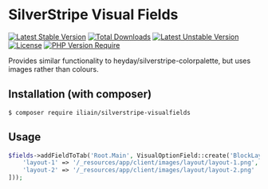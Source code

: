 # SilverStripe Visual Fields
[![Latest Stable Version](http://poser.pugx.org/iliain/silverstripe-visualfields/v)](https://packagist.org/packages/iliain/silverstripe-visualfields) 
[![Total Downloads](http://poser.pugx.org/iliain/silverstripe-visualfields/downloads)](https://packagist.org/packages/iliain/silverstripe-visualfields) 
[![Latest Unstable Version](http://poser.pugx.org/iliain/silverstripe-visualfields/v/unstable)](https://packagist.org/packages/iliain/silverstripe-visualfields) 
[![License](http://poser.pugx.org/iliain/silverstripe-visualfields/license)](https://packagist.org/packages/iliain/silverstripe-visualfields) 
[![PHP Version Require](http://poser.pugx.org/iliain/silverstripe-visualfields/require/php)](https://packagist.org/packages/iliain/silverstripe-visualfields)

Provides similar functionality to heyday/silverstripe-colorpalette, but uses images rather than colours.

## Installation (with composer)

	$ composer require iliain/silverstripe-visualfields

## Usage

```php
$fields->addFieldToTab('Root.Main', VisualOptionField::create('BlockLayout', 'Layout', [
    'layout-1' => '/_resources/app/client/images/layout/layout-1.png',
    'layout-2' => '/_resources/app/client/images/layout/layout-2.png'
]));
```
